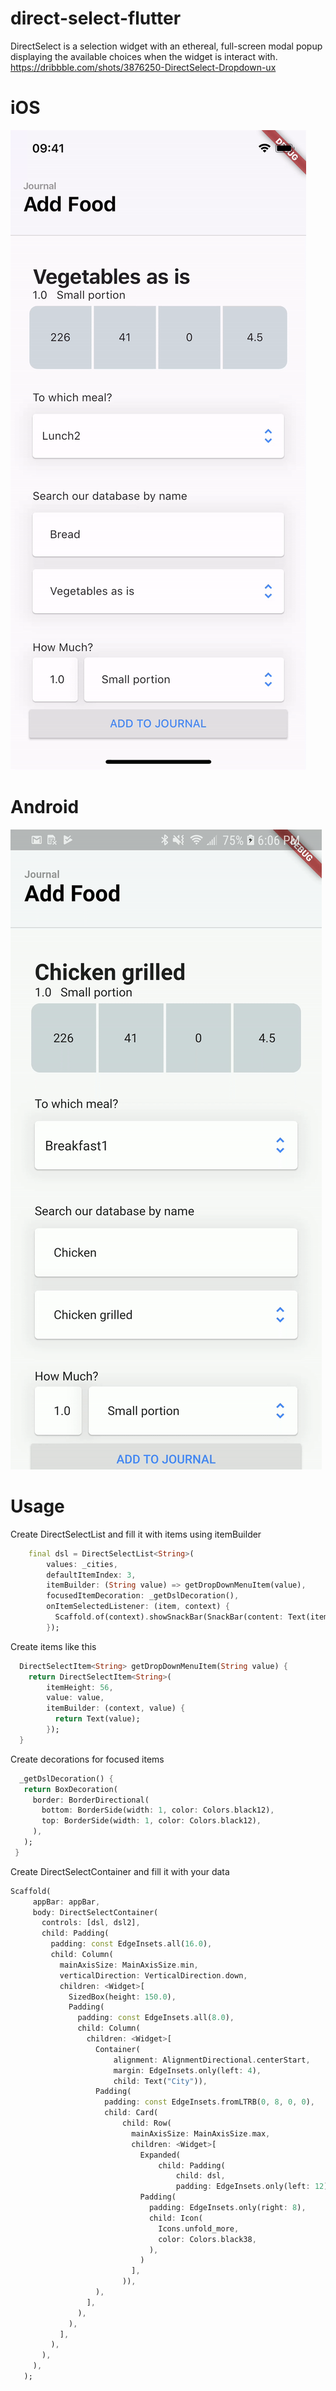 # direct-select-flutter
DirectSelect is a selection widget with an ethereal, full-screen modal popup displaying the available choices when the widget is interact with. https://dribbble.com/shots/3876250-DirectSelect-Dropdown-ux

# iOS

<img src="example/direct-select-ios.gif">

# Android 

<img src="example/direct-select-android.gif">

# Usage

 Create DirectSelectList and fill it with items using itemBuilder
```dart
    final dsl = DirectSelectList<String>(
        values: _cities,
        defaultItemIndex: 3,
        itemBuilder: (String value) => getDropDownMenuItem(value),
        focusedItemDecoration: _getDslDecoration(),
        onItemSelectedListener: (item, context) {
          Scaffold.of(context).showSnackBar(SnackBar(content: Text(item)));
        });
```
 Create items like this
```dart
  DirectSelectItem<String> getDropDownMenuItem(String value) {
    return DirectSelectItem<String>(
        itemHeight: 56,
        value: value,
        itemBuilder: (context, value) {
          return Text(value);
        });
  }
  ```
 Create decorations for focused items
 ```dart
   _getDslDecoration() {
    return BoxDecoration(
      border: BorderDirectional(
        bottom: BorderSide(width: 1, color: Colors.black12),
        top: BorderSide(width: 1, color: Colors.black12),
      ),
    );
  }
```
 Create DirectSelectContainer and fill it with your data
 ```dart
Scaffold(
      appBar: appBar,
      body: DirectSelectContainer(
        controls: [dsl, dsl2],
        child: Padding(
          padding: const EdgeInsets.all(16.0),
          child: Column(
            mainAxisSize: MainAxisSize.min,
            verticalDirection: VerticalDirection.down,
            children: <Widget>[
              SizedBox(height: 150.0),
              Padding(
                padding: const EdgeInsets.all(8.0),
                child: Column(
                  children: <Widget>[
                    Container(
                        alignment: AlignmentDirectional.centerStart,
                        margin: EdgeInsets.only(left: 4),
                        child: Text("City")),
                    Padding(
                      padding: const EdgeInsets.fromLTRB(0, 8, 0, 0),
                      child: Card(
                          child: Row(
                            mainAxisSize: MainAxisSize.max,
                            children: <Widget>[
                              Expanded(
                                  child: Padding(
                                      child: dsl,
                                      padding: EdgeInsets.only(left: 12))),
                              Padding(
                                padding: EdgeInsets.only(right: 8),
                                child: Icon(
                                  Icons.unfold_more,
                                  color: Colors.black38,
                                ),
                              )
                            ],
                          )),
                    ),
                  ],
                ),
              ),
            ],
          ),
        ),
      ),
    );
```
